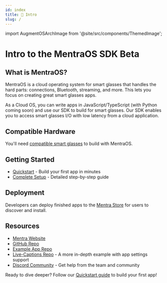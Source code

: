 ```yaml
---
id: index
title: 👋 Intro
slug: /
---
```


import AugmentOSArchImage from '@site/src/components/ThemedImage';

# Intro to the MentraOS SDK Beta

## What is MentraOS?

MentraOS is a cloud operating system for smart glasses that handles the hard parts: connections, Bluetooth, streaming, and more. This lets you focus on creating great smart glasses apps.

<div style={{maxWidth: '515px', margin: '0 auto'}}>
  <AugmentOSArchImage width="100%" />
</div>

As a Cloud OS, you can write apps in JavaScript/TypeScript (with Python coming soon) and use our SDK to build for smart glasses. Our SDK enables you to access smart glasses I/O with low latency from a cloud application.

## Compatible Hardware

You'll need [compatible smart glasses](https://mentra.glass/os#glasses) to build with MentraOS.

## Getting Started

- [Quickstart](/quickstart) - Build your first app in minutes
- [Complete Setup](/getting-started) - Detailed step-by-step guide

## Deployment

Developers can deploy finished apps to the [Mentra Store](https://apps.mentra.glass) for users to discover and install.

## Resources

- [Mentra Website](https://mentra.glass)
- [GitHub Repo](https://github.com/AugmentOS-Community/AugmentOS)
- [Example App Repo](https://github.com/AugmentOS-Community/AugmentOS-Cloud-Example-App)
- [Live-Captions Repo](https://github.com/AugmentOS-Community/LiveCaptionsOnSmartGlasses) - A more in-depth example with app settings support
- [Discord Community](https://discord.gg/5ukNvkEAqT) - Get help from the team and community

Ready to dive deeper? Follow our [Quickstart guide](/quickstart) to build your first app!